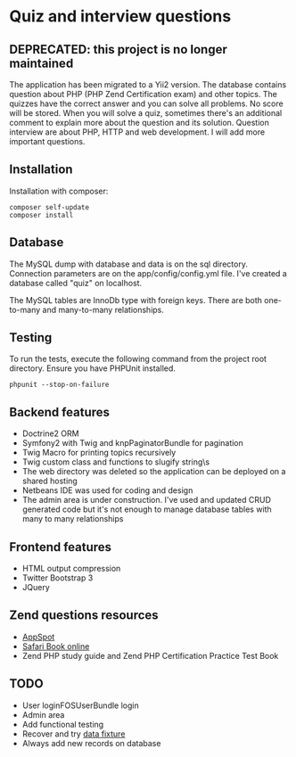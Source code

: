 # Quiz and interview questions

## DEPRECATED: this project is no longer maintained

The application has been migrated to a Yii2 version.
The database contains question about PHP (PHP Zend Certification exam) and other topics.
The quizzes have the correct answer and you can solve all problems. 
No score will be stored. When you will solve a quiz, sometimes there's an additional comment to explain more about the question and its solution.
Question interview are about PHP, HTTP and web development. I will add more important questions.

## Installation

Installation with composer:

	composer self-update
	composer install

## Database

The MySQL dump with database and data is on the sql directory. 
Connection parameters are on the app/config/config.yml file.
I've created a database called "quiz" on localhost.

The MySQL tables are InnoDb type with foreign keys.
There are both one-to-many and many-to-many relationships.

## Testing

To run the tests, execute the following command from the project root directory. 
Ensure you have PHPUnit installed.

    phpunit --stop-on-failure

## Backend features

- Doctrine2 ORM
- Symfony2 with Twig and knpPaginatorBundle for pagination
- Twig Macro for printing topics recursively
- Twig custom class and functions to slugify string\s
- The web directory was deleted so the application can be deployed on a shared hosting
- Netbeans IDE was used for coding and design
- The admin area is under construction. I've used and updated CRUD generated code but it's not enough to manage database tables with many to many relationships

## Frontend features

- HTML output compression
- Twitter Bootstrap 3
- JQuery

## Zend questions resources

- [AppSpot](http://zend-php.appspot.com/questions_list/1)
- [Safari Book online](http://my.safaribooksonline.com/book/certification/zend/0672327090/practice-exam-questions/app01)
- Zend PHP study guide and Zend PHP Certification Practice Test Book

## TODO

- User loginFOSUserBundle login
- Admin area
- Add functional testing
- Recover and try [data fixture](http://symfony.com/doc/current/bundles/DoctrineFixturesBundle/index.html)
- Always add new records on database
